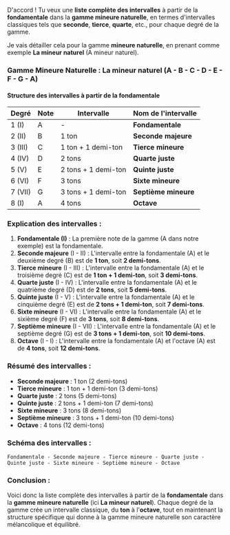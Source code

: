 D'accord ! Tu veux une **liste complète des intervalles** à partir de la **fondamentale** dans la **gamme mineure naturelle**, en termes d'intervalles classiques tels que **seconde**, **tierce**, **quarte**, etc., pour chaque degré de la gamme.

Je vais détailler cela pour la gamme **mineure naturelle**, en prenant comme exemple **La mineur naturel** (A mineur naturel).

### Gamme Mineure Naturelle : **La mineur naturel** (A - B - C - D - E - F - G - A)

#### Structure des intervalles à partir de la fondamentale

| **Degré** | **Note** | **Intervalle**      | **Nom de l'intervalle** |
|-----------|----------|---------------------|-------------------------|
| 1 (I)     | A        | -                   | **Fondamentale**        |
| 2 (II)    | B        | 1 ton               | **Seconde majeure**     |
| 3 (III)   | C        | 1 ton + 1 demi-ton  | **Tierce mineure**      |
| 4 (IV)    | D        | 2 tons              | **Quarte juste**        |
| 5 (V)     | E        | 2 tons + 1 demi-ton | **Quinte juste**        |
| 6 (VI)    | F        | 3 tons              | **Sixte mineure**       |
| 7 (VII)   | G        | 3 tons + 1 demi-ton | **Septième mineure**    |
| 8 (I)     | A        | 4 tons              | **Octave**              |

### Explication des intervalles :
1. **Fondamentale (I)** : La première note de la gamme (A dans notre exemple) est la fondamentale.
2. **Seconde majeure** (I - II) : L'intervalle entre la fondamentale (A) et le deuxième degré (B) est de **1 ton**, soit **2 demi-tons**.
3. **Tierce mineure** (I - III) : L'intervalle entre la fondamentale (A) et le troisième degré (C) est de **1 ton + 1 demi-ton**, soit **3 demi-tons**.
4. **Quarte juste** (I - IV) : L'intervalle entre la fondamentale (A) et le quatrième degré (D) est de **2 tons**, soit **5 demi-tons**.
5. **Quinte juste** (I - V) : L'intervalle entre la fondamentale (A) et le cinquième degré (E) est de **2 tons + 1 demi-ton**, soit **7 demi-tons**.
6. **Sixte mineure** (I - VI) : L'intervalle entre la fondamentale (A) et le sixième degré (F) est de **3 tons**, soit **8 demi-tons**.
7. **Septième mineure** (I - VII) : L'intervalle entre la fondamentale (A) et le septième degré (G) est de **3 tons + 1 demi-ton**, soit **10 demi-tons**.
8. **Octave** (I - I) : L'intervalle entre la fondamentale (A) et l'octave (A) est de **4 tons**, soit **12 demi-tons**.

### Résumé des intervalles :
- **Seconde majeure** : 1 ton (2 demi-tons)
- **Tierce mineure** : 1 ton + 1 demi-ton (3 demi-tons)
- **Quarte juste** : 2 tons (5 demi-tons)
- **Quinte juste** : 2 tons + 1 demi-ton (7 demi-tons)
- **Sixte mineure** : 3 tons (8 demi-tons)
- **Septième mineure** : 3 tons + 1 demi-ton (10 demi-tons)
- **Octave** : 4 tons (12 demi-tons)

### Schéma des intervalles :
```
Fondamentale - Seconde majeure - Tierce mineure - Quarte juste - Quinte juste - Sixte mineure - Septième mineure - Octave
```

### Conclusion :
Voici donc la liste complète des intervalles à partir de la **fondamentale** dans la **gamme mineure naturelle** (ici **La mineur naturel**). Chaque degré de la gamme crée un intervalle classique, du **ton** à l'**octave**, tout en maintenant la structure spécifique qui donne à la gamme mineure naturelle son caractère mélancolique et équilibré.
